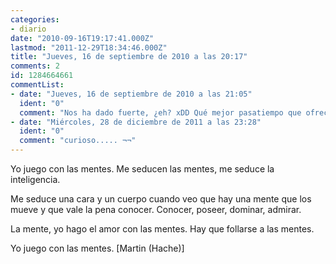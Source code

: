```yaml
---
categories:
- diario
date: "2010-09-16T19:17:41.000Z"
lastmod: "2011-12-29T18:34:46.000Z"
title: "Jueves, 16 de septiembre de 2010 a las 20:17"
comments: 2
id: 1284664661
commentList:
- date: "Jueves, 16 de septiembre de 2010 a las 21:05"
  ident: "0"
  comment: "Nos ha dado fuerte, ¿eh? xDD Qué mejor pasatiempo que ofrecer puros retos cada día y ver cómo con esfuerzo alguien los supera. Bueno, sí, es mejor que los hagan para tí y ver cómo caen una a una las altas murallas de juguete y caramelo."
- date: "Miércoles, 28 de diciembre de 2011 a las 23:28"
  ident: "0"
  comment: "curioso..... ¬¬"
---
```


Yo juego con las mentes. Me seducen las mentes, me seduce la inteligencia.  
Me seduce una cara y un cuerpo cuando veo que hay una mente que los mueve y que vale la pena conocer. Conocer, poseer, dominar, admirar.   
La mente, yo hago el amor con las mentes. Hay que follarse a las mentes.  
  
Yo juego con las mentes. [Martin (Hache)]